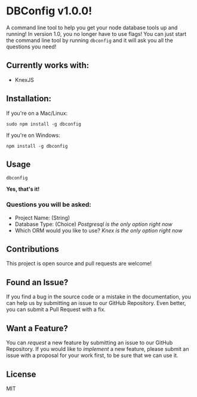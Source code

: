 # DBConfig v1.0.0!
A command line tool to help you get your node database tools up and running! In version 1.0, you no longer have to use flags! You can just start the command line tool by running `dbconfig` and it will ask you all the questions you need!

## Currently works with:

 - KnexJS

## Installation:

If you're on a Mac/Linux:
```
sudo npm install -g dbconfig
```
If you're on Windows:
```
npm install -g dbconfig
```

## Usage

```
dbconfig
```
 **Yes, that's it!**

### Questions you will be asked:
- Project Name: (String)
- Database Type: (Choice) *Postgresql is the only option right now*
- Which ORM would you like to use? *Knex is the only option right now*

## Contributions
This project is open source and pull requests are welcome!

## Found an Issue?
If you find a bug in the source code or a mistake in the documentation, you can help us by submitting an issue to our GitHub Repository. Even better, you can submit a Pull Request with a fix.

## Want a Feature?
You can *request* a new feature by submitting an issue to our GitHub
Repository. If you would like to *implement* a new feature, please submit an issue with a proposal for your work first, to be sure that we can use it.

## License
MIT
